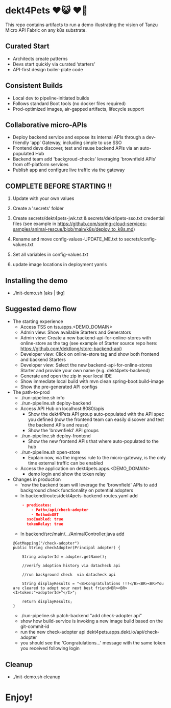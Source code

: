 
# dekt4Pets ♥️😺 ♥️🐶

This repo contains artifacts to run a demo illustrating the vision of Tanzu Micro API Fabric on any k8s substrate.

## Curated Start                                                   
- Architects create patterns                                      
- Devs start quickly via curated ‘starters’                           
- API-first design boiler-plate code                                  

## Consistent Builds                                                    
- Local dev to pipeline-initiated builds                          
- Follows standard Boot tools (no docker files required)               
- Prod-optimized images, air-gapped artifacts, lifecycle support        

## Collaborative micro-APIs 
- Deploy backend service and expose its internal APIs through a dev-friendly 'app' Gateway, including simple to use SSO
- Frontend devs discover, test and reuse backend APIs via an auto-populated Hub
- Backend team add 'backgroud-checks' leveraging 'brownfield APIs' from off-platform services 
- Publish app and configure live traffic via the gateway

## COMPLETE BEFORE STARTING !!

1. Update with your own values

2. Create a 'secrets' folder

3. Create secrets/dekt4pets-jwk.txt & secrets/dekt4pets-sso.txt credential files
    (see example in https://github.com/spring-cloud-services-samples/animal-rescue/blob/main/k8s/deploy_to_k8s.md)

4. Rename and move config-values-UPDATE_ME.txt to secrets/config-values.txt

5. Set all variables in config-values.txt

6. update image locations in deployment yamls

## Installing the demo

- ./init-demo.sh [aks | tkg]

## Suggested demo flow

- The starting experience
    - Access TSS on tss.apps.<DEMO_DOMAIN>
    - Admin view: Show available Starters and Generators
    - Admin view: Create a new backend-api-for-online-stores with online-store as the tag
        (see example of Starter source repo here: https://github.com/dektlong/store-backend-api)
    - Developer view: Click on online-store tag and show both frontend and backend Starters
    - Developer view: Select the new backend-api-for-online-stores Starter and provide your own name (e.g. dekt4pets-backend)
    - Generate and open the zip in your local IDE
    - Show immediate local build with mvn clean spring-boot:build-image
    - Show the pre-generated API configs
- The path-to-prod
    - ./run-pipeline.sh info 
    - ./run-pipeline.sh deploy-backend
    - Access API Hub on localhost:8080/apis
        - Show the dekt4Pets API group auto-populated with the API spec you defined
         (now the frontend team can easily discover and test the backend APIs and reuse)
        - Show the 'brownfield' API groups
    - ./run-pipeline.sh deploy-frontend
        - Show the new frontend APIs that where auto-populated to the hub
    - ./run-pipeline.sh open-store
        - Explain now, via the ingress rule to the micro-gateway, is the only time external traffic can be enabled
    - Access the application on dekt4pets.apps.<DEMO_DOMAIN>
        - demo login and show the token relay
- Changes in production
    - 'now the backend team will leverage the 'brownfield' APIs to add background check functionality on potential adopters
    - In backend/routes/dekt4pets-backend-routes.yaml add
    ```json
        - predicates:
            - Path=/api/check-adopter
            - Method=GET
          ssoEnabled: true
          tokenRelay: true        
    ```
    - In backend/src/main/.../AnimalController.java add
    ```
    @GetMapping("/check-adopter")
	public String checkAdopter(Principal adopter) {

    	String adopterId = adopter.getName();
    
	    //verify adoption history via datacheck api

    	//run background check  via datacheck api

		String displayResults = "<B>Congratulations !!!</B><BR><BR>You are cleared to adopt your next best friend<BR><BR><I>token:"+adopterId+"</I>";
		
	    return displayResults;
	}
    ```
    - ./run-pipeline.sh patch-backend "add check-adopter api"
    - show how build-service is invoking a new image build based on the git-commit-id
    - run the new check-adopter api 
        dekt4pets.apps.dekt.io/api/check-adopter
    - you should see the 'Congratulations...' message with the same token you received following login

## Cleanup

- ./init-demo.sh cleanup

# Enjoy!
